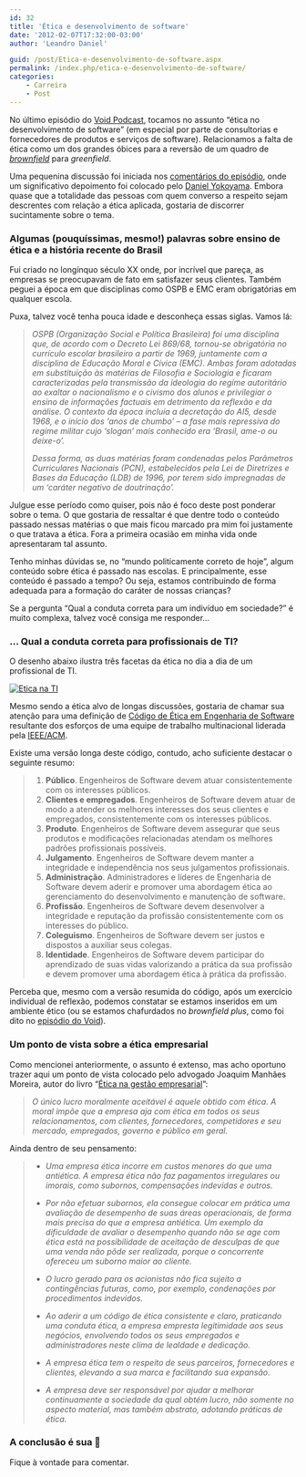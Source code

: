 ```yaml
---
id: 32
title: 'Ética e desenvolvimento de software'
date: '2012-02-07T17:32:00-03:00'
author: 'Leandro Daniel'

guid: /post/Etica-e-desenvolvimento-de-software.aspx
permalink: /index.php/etica-e-desenvolvimento-de-software/
categories:
    - Carreira
    - Post
---
```


No último episódio do [Void Podcast](http://voidpodcast.com/2012/02/05/void-podcast-017-strawberry-brownfields-forever/), tocamos no assunto “ética no desenvolvimento de software” (em especial por parte de consultorias e fornecedores de produtos e serviços de software). Relacionamos a falta de ética como um dos grandes óbices para a reversão de um quadro de *[brownfield](http://en.wikipedia.org/wiki/Brownfield_(software_development))* para *greenfield*.

Uma pequenina discussão foi iniciada nos [comentários do episódio](http://voidpodcast.com/2012/02/05/void-podcast-017-strawberry-brownfields-forever/#comments), onde um significativo depoimento foi colocado pelo [Daniel Yokoyama](http://twitter.com/dmyoko). Embora quase que a totalidade das pessoas com quem converso a respeito sejam descrentes com relação a ética aplicada, gostaria de discorrer sucintamente sobre o tema.

### Algumas (pouquíssimas, mesmo!) palavras sobre ensino de ética e a história recente do Brasil

Fui criado no longínquo século XX onde, por incrível que pareça, as empresas se preocupavam de fato em satisfazer seus clientes. Também peguei a época em que disciplinas como OSPB e EMC eram obrigatórias em qualquer escola.

Puxa, talvez você tenha pouca idade e desconheça essas siglas. Vamos lá:

> *OSPB (Organização Social e Política Brasileira) foi uma disciplina que, de acordo com o Decreto Lei 869/68, tornou-se obrigatória no currículo escolar brasileiro a partir de 1969, juntamente com a disciplina de Educação Moral e Cívica (EMC). Ambas foram adotadas em substituição às matérias de Filosofia e Sociologia e ficaram caracterizadas pela transmissão da ideologia do regime autoritário ao exaltar o nacionalismo e o civismo dos alunos e privilegiar o ensino de informações factuais em detrimento da reflexão e da análise. O contexto da época incluía a decretação do AI5, desde 1968, e o início dos ‘anos de chumbo’ – a fase mais repressiva do regime militar cujo ‘slogan’ mais conhecido era ‘Brasil, ame-o ou deixe-o’.*
> 
> *Dessa forma, as duas matérias foram condenadas pelos Parâmetros Curriculares Nacionais (PCN), estabelecidos pela Lei de Diretrizes e Bases da Educação (LDB) de 1996, por terem sido impregnadas de um ‘caráter negativo de doutrinação’.*

Julgue esse período como quiser, pois não é foco deste post ponderar sobre o tema. O que gostaria de ressaltar é que dentre todo o conteúdo passado nessas matérias o que mais ficou marcado pra mim foi justamente o que tratava a ética. Fora a primeira ocasião em minha vida onde apresentaram tal assunto.

Tenho minhas dúvidas se, no “mundo politicamente correto de hoje”, algum conteúdo sobre ética é passado nas escolas. E principalmente, esse conteúdo é passado a tempo? Ou seja, estamos contribuindo de forma adequada para a formação do caráter de nossas crianças?

Se a pergunta “Qual a conduta correta para um indivíduo em sociedade?” é muito complexa, talvez você consiga me responder…

### … Qual a conduta correta para profissionais de TI?

O desenho abaixo ilustra três facetas da ética no dia a dia de um profissional de TI.

[![Etica na TI](http://leandrodaniel.com/pics/Etica%20na%20TI_thumb_1.png "Etica na TI")](http://leandrodaniel.com/pics/Etica%20na%20TI_1.png)

Mesmo sendo a ética alvo de longas discussões, gostaria de chamar sua atenção para uma definição de [Código de Ética em Engenharia de Software](http://www.acm.org/about/se-code) resultante dos esforços de uma equipe de trabalho multinacional liderada pela [IEEE/ACM](http://www.acm.org/).

Existe uma versão longa deste código, contudo, acho suficiente destacar o seguinte resumo:

> 1. **Público**. Engenheiros de Software devem atuar consistentemente com os interesses públicos.
> 2. **Clientes e empregados**. Engenheiros de Software devem atuar de modo a atender os melhores interesses dos seus clientes e empregados, consistentemente com os interesses públicos.
> 3. **Produto**. Engenheiros de Software devem assegurar que seus produtos e modificações relacionadas atendam os melhores padrões profissionais possíveis.
> 4. **Julgamento**. Engenheiros de Software devem manter a integridade e independência nos seus julgamentos profissionais.
> 5. **Administração**. Administradores e líderes de Engenharia de Software devem aderir e promover uma abordagem ética ao gerenciamento do desenvolvimento e manutenção de software.
> 6. **Profissão**. Engenheiros de Software devem desenvolver a integridade e reputação da profissão consistentemente com os interesses do público.
> 7. **Coleguismo**. Engenheiros de Software devem ser justos e dispostos a auxiliar seus colegas.
> 8. **Identidade**. Engenheiros de Software devem participar do aprendizado de suas vidas valorizando a prática da sua profissão e devem promover uma abordagem ética à prática da profissão.

Perceba que, mesmo com a versão resumida do código, após um exercício individual de reflexão, podemos constatar se estamos inseridos em um ambiente ético (ou se estamos chafurdados no *brownfield plus*, como foi dito no [episódio do Void](http://voidpodcast.com/2012/02/05/void-podcast-017-strawberry-brownfields-forever/)).

### Um ponto de vista sobre a ética empresarial

Como mencionei anteriormente, o assunto é extenso, mas acho oportuno trazer aqui um ponto de vista colocado pelo advogado Joaquim Manhães Moreira, autor do livro “[Ética na gestão empresarial](http://www.submarino.com.br/produto/1/141664/etica+empresarial+no+brasil,+a?franq=135545&ST=SE)”:

> *O único lucro moralmente aceitável é aquele obtido com ética. A moral impõe que a empresa aja com ética em todos os seus relacionamentos, com clientes, fornecedores, competidores e seu mercado, empregados, governo e público em geral.*

Ainda dentro de seu pensamento:

> - *Uma empresa ética incorre em custos menores do que uma antiética. A empresa ética não faz pagamentos irregulares ou imorais, como subornos, compensações indevidas e outros.*
> 
> - *Por não efetuar subornos, ela consegue colocar em prática uma avaliação de desempenho de suas áreas operacionais, de forma mais precisa do que a empresa antiética. Um exemplo da dificuldade de avaliar o desempenho quando não se age com ética está na possibilidade de aceitação de desculpas de que uma venda não pôde ser realizada, porque o concorrente ofereceu um suborno maior ao cliente.*
> 
> - *O lucro gerado para os acionistas não fica sujeito a contingências futuras, como, por exemplo, condenações por procedimentos indevidos.*
> 
> - *Ao aderir a um código de ética consistente e claro, praticando uma conduta ética, a empresa empresta legitimidade aos seus negócios, envolvendo todos os seus empregados e administradores neste clima de lealdade e dedicação.*
> 
> - *A empresa ética tem o respeito de seus parceiros, fornecedores e clientes, elevando a sua marca e facilitando sua expansão.*
> 
> - *A empresa deve ser responsável por ajudar a melhorar continuamente a sociedade da qual obtém lucro, não somente no aspecto material, mas também abstrato, adotando práticas de ética.*

### A conclusão é sua 🙂

Fique à vontade para comentar.